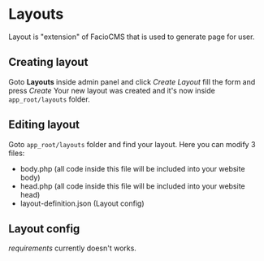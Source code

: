 # Layouts
Layout is "extension" of FacioCMS that is used to generate page for user.

## Creating layout
Goto **Layouts** inside admin panel and click *Create Layout* fill the form and press *Create*
Your new layout was created and it's now inside `app_root/layouts` folder.

## Editing layout
Goto `app_root/layouts` folder and find your layout. Here you can modify 3 files:
+ body.php (all code inside this file will be included into your website body)
+ head.php (all code inside this file will be included into your website head)
+ layout-definition.json (Layout config)

## Layout config
*requirements* currently doesn't works.